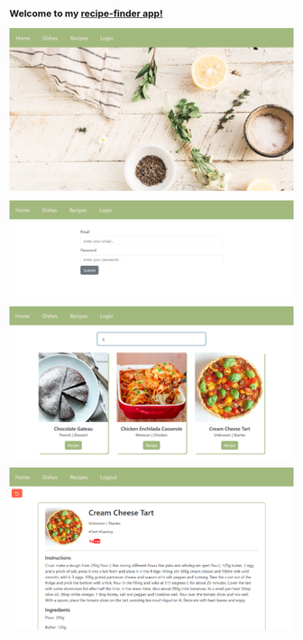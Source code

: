 ### Welcome to my [recipe-finder app!](https://albina-recipes.netlify.app/)

![Home Page](https://github.com/albinamels/React-Router-RecipesApp/blob/master/public/home.png)

![Login](https://github.com/albinamels/React-Router-RecipesApp/blob/master/public/login.png)

![Search](https://github.com/albinamels/React-Router-RecipesApp/blob/master/public/search.png)

![Recipe](https://github.com/albinamels/React-Router-RecipesApp/blob/master/public/recipe.png)
